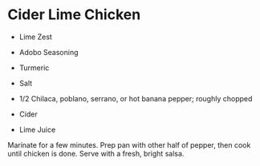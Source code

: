 # Cider Lime Chicken

* Lime Zest
* Adobo Seasoning
* Turmeric
* Salt

* 1/2 Chilaca, poblano, serrano, or hot banana pepper; roughly chopped
* Cider
* Lime Juice

Marinate for a few minutes. Prep pan with other half of pepper, then cook until chicken is done. Serve with a fresh, bright salsa.
